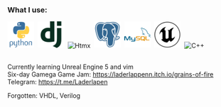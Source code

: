 ###  What I use:
<div> 
  <img src="https://github.com/devicons/devicon/blob/master/icons/python/python-original-wordmark.svg" title="Python" alt="Python" width="60" height="60"/>&nbsp;
  <img src="https://github.com/devicons/devicon/blob/master/icons/django/django-plain.svg" title="Django" alt="Django" width="60" height="60"/>&nbsp;
  <img src="https://styles.redditmedia.com/t5_2u59z4/styles/communityIcon_3wi5tbhd61181.png" title="Htmx" alt="Htmx" width="60" height="60"/>&nbsp;
  <img src="https://github.com/devicons/devicon/blob/master/icons/postgresql/postgresql-plain.svg" title="Postgres" alt="Postgres" width="60" height="60"/>&nbsp;
  <img src="https://github.com/devicons/devicon/blob/master/icons/mysql/mysql-original-wordmark.svg" title="Mysql" alt="Mysql" width="60" height="60"/>&nbsp;
  <img src="https://github.com/devicons/devicon/blob/master/icons/unrealengine/unrealengine-original.svg" title="UnrealEngine" alt="UnrealEngine" width="60" height="60"/>&nbsp;
  <img src="https://cdn-icons-png.flaticon.com/512/6132/6132222.png" title="C++" alt="C++" width="60" height="60"/>
</div>
<br>

Currently learning Unreal Engine 5 and vim
<br>
Six-day Gamega Game Jam: https://laderlappenn.itch.io/grains-of-fire
<br>
Telegram: https://t.me/Laderlapen
<br>

Forgotten:
VHDL, Verilog
